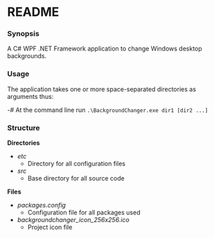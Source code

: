 # README

### Synopsis

A C# WPF .NET Framework application to change Windows desktop backgrounds.

### Usage

The application takes one or more space-separated directories as arguments thus:

-# At the command line run ``.\BackgroundChanger.exe dir1 [dir2 ...]``

### Structure

**Directories**

- *etc*
  - Directory for all configuration files
- *src*
  - Base directory for all source code

**Files**

- *packages.config*
  - Configuration file for all packages used
- *backgroundchanger_icon_256x256.ico*
  - Project icon file
